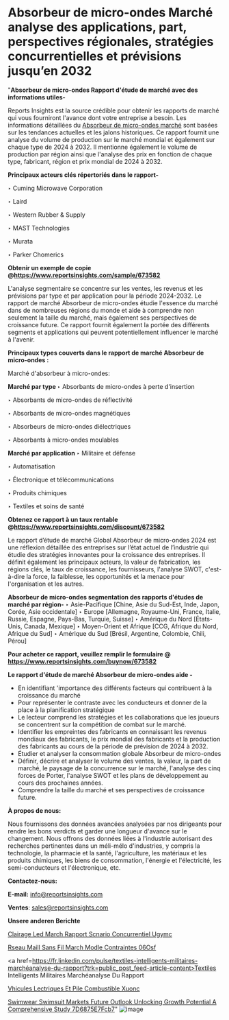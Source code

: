 # Absorbeur de micro-ondes Marché analyse des applications, part, perspectives régionales, stratégies concurrentielles et prévisions jusqu’en 2032

"<strong>Absorbeur de micro-ondes Rapport d'étude de marché avec des informations utiles-</strong>

Reports Insights est la source crédible pour obtenir les rapports de marché qui vous fourniront l'avance dont votre entreprise a besoin. Les informations détaillées du <a href=https://www.reportsinsights.com/sample/673582>Absorbeur de micro-ondes marché</a> sont basées sur les tendances actuelles et les jalons historiques. Ce rapport fournit une analyse du volume de production sur le marché mondial et également sur chaque type de 2024 à 2032. Il mentionne également le volume de production par région ainsi que l'analyse des prix en fonction de chaque type, fabricant, région et prix mondial de 2024 à 2032.

<b>Principaux acteurs clés répertoriés dans le rapport-</b>

‣ Cuming Microwave Corporation

‣ Laird

‣ Western Rubber & Supply

‣ MAST Technologies

‣ Murata

‣ Parker Chomerics

<strong><b>Obtenir un exemple de copie @</b></strong><a href=https://www.reportsinsights.com/sample/673582><strong><b>https://www.reportsinsights.com/sample/673582</b></strong></a>

L'analyse segmentaire se concentre sur les ventes, les revenus et les prévisions par type et par application pour la période 2024-2032. Le rapport de marché Absorbeur de micro-ondes étudie l'essence du marché dans de nombreuses régions du monde et aide à comprendre non seulement la taille du marché, mais également ses perspectives de croissance future. Ce rapport fournit également la portée des différents segments et applications qui peuvent potentiellement influencer le marché à l'avenir.

<strong>Principaux types couverts dans le rapport de marché Absorbeur de micro-ondes :</strong>

Marché d'absorbeur à micro-ondes:

<strong>Marché par type </strong>
‣ Absorbants de micro-ondes à perte d'insertion

‣  Absorbants de micro-ondes de réflectivité

‣  Absorbants de micro-ondes magnétiques

‣  Absorbeurs de micro-ondes diélectriques

‣  Absorbants à micro-ondes moulables

<strong>Marché par application </strong>
‣ Militaire et défense

‣  Automatisation

‣  Électronique et télécommunications

‣  Produits chimiques

‣  Textiles et soins de santé

<strong><b>Obtenez ce rapport à un taux rentable @</b></strong><a href=https://www.reportsinsights.com/discount/673582><strong><b>https://www.reportsinsights.com/discount/673582</b></strong></a>

Le rapport d’étude de marché Global Absorbeur de micro-ondes 2024 est une réflexion détaillée des entreprises sur l’état actuel de l’industrie qui étudie des stratégies innovantes pour la croissance des entreprises. Il définit également les principaux acteurs, la valeur de fabrication, les régions clés, le taux de croissance, les fournisseurs, l'analyse SWOT, c'est-à-dire la force, la faiblesse, les opportunités et la menace pour l'organisation et les autres.

<strong>Absorbeur de micro-ondes segmentation des rapports d'études de marché par région-</strong>
‣ Asie-Pacifique [Chine, Asie du Sud-Est, Inde, Japon, Corée, Asie occidentale]
‣ Europe [Allemagne, Royaume-Uni, France, Italie, Russie, Espagne, Pays-Bas, Turquie, Suisse]
‣ Amérique du Nord [États-Unis, Canada, Mexique]
‣ Moyen-Orient et Afrique [CCG, Afrique du Nord, Afrique du Sud]
‣ Amérique du Sud [Brésil, Argentine, Colombie, Chili, Pérou]

<strong>Pour acheter ce rapport, veuillez remplir le formulaire @   <a href=https://www.reportsinsights.com/buynow/673582>https://www.reportsinsights.com/buynow/673582</a></strong>

<strong>Le rapport d'étude de marché Absorbeur de micro-ondes aide -</strong>
<ul>
  <li>En identifiant 'importance des différents facteurs qui contribuent à la croissance du marché</li>
  <li>Pour représenter le contraste avec les conducteurs et donner de la place à la planification stratégique</li>
  <li>Le lecteur comprend les stratégies et les collaborations que les joueurs se concentrent sur la compétition de combat sur le marché.</li>
  <li>Identifier les empreintes des fabricants en connaissant les revenus mondiaux des fabricants, le prix mondial des fabricants et la production des fabricants au cours de la période de prévision de 2024 à 2032.</li>
  <li>Étudier et analyser la consommation globale Absorbeur de micro-ondes</li>
  <li>Définir, décrire et analyser le volume des ventes, la valeur, la part de marché, le paysage de la concurrence sur le marché, l'analyse des cinq forces de Porter, l'analyse SWOT et les plans de développement au cours des prochaines années.</li>
  <li>Comprendre la taille du marché et ses perspectives de croissance future.</li>
</ul>
<strong>À propos de nous:</strong>

Nous fournissons des données avancées analysées par nos dirigeants pour rendre les bons verdicts et garder une longueur d'avance sur le changement. Nous offrons des données liées à l'industrie autorisant des recherches pertinentes dans un méli-mélo d'industries, y compris la technologie, la pharmacie et la santé, l'agriculture, les matériaux et les produits chimiques, les biens de consommation, l'énergie et l'électricité, les semi-conducteurs et l'électronique, etc.

<strong>Contactez-nous:</strong>

<strong>E-mail:</strong> <a href=mailto:info@reportsinsights.com>info@reportsinsights.com</a>

<strong>Ventes</strong>: <a href=mailto:sales@reportsinsights.com>sales@reportsinsights.com</a>

<strong>Unsere anderen Berichte</strong>

<a href=https://www.linkedin.com/pulse/%C3%A9clairage-led-march%C3%A9-rapport-sc%C3%A9nario-concurrentiel-ugymc/>Clairage Led March Rapport Scnario Concurrentiel Ugymc</a>

<a href=https://www.linkedin.com/pulse/r%C3%A9seau-maill%C3%A9-sans-fil-march%C3%A9-mod%C3%A8le-contraintes-06osf/>Rseau Maill Sans Fil March Modle Contraintes 06Osf</a>

<a href=https://fr.linkedin.com/pulse/textiles-intelligents-militaires-marchéanalyse-du-rapport?trk=public_post_feed-article-content>Textiles Intelligents Militaires Marchéanalyse Du Rapport</a>

<a href=https://www.linkedin.com/pulse/v%C3%A9hicules-%C3%A9lectriques-et-%C3%A0-pile-combustible-xuonc/>Vhicules Lectriques Et  Pile Combustible Xuonc</a>

<a href=https://medium.com/@tidke9676/swimwear-swimsuit-markets-future-outlook-unlocking-growth-potential-a-comprehensive-study-7d6875e7fcb7>Swimwear Swimsuit Markets Future Outlook Unlocking Growth Potential A Comprehensive Study 7D6875E7Fcb7</a>"
![image](https://github.com/daminid12/RItrends/assets/158430485/6e66892d-48b6-4207-8f06-d1ca4ca21ac1)
